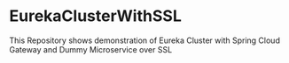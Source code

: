 # EurekaClusterWithSSL
This Repository shows demonstration of Eureka Cluster with Spring Cloud Gateway and Dummy Microservice over SSL 
